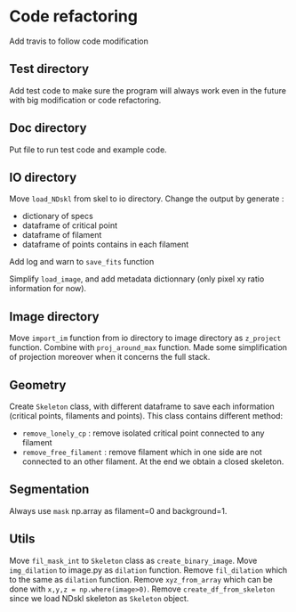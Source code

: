 # Code refactoring
Add travis to follow code modification

## Test directory
Add test code to make sure the program will always work even in the future with big modification or code refactoring. 

## Doc directory
Put file to run test code and example code. 

## IO directory
Move `load_NDskl` from skel to io directory. Change the output by generate :
- dictionary of specs
- dataframe of critical point
- dataframe of filament
- dataframe of points contains in each filament

Add log and warn to `save_fits` function

Simplify `load_image`, and add metadata dictionnary (only pixel xy ratio information for now). 

## Image directory
Move `import_im` function from io directory to image directory as `z_project` function. Combine with `proj_around_max` function. Made some simplification of projection moreover when it concerns the full stack. 

## Geometry
Create `Skeleton` class, with different dataframe to save each information (critical points, filaments and points). This class contains different method:
- `remove_lonely_cp` : remove isolated critical point connected to any filament
- `remove_free_filament` : remove filament which in one side are not connected to an other filament. At the end we obtain a closed skeleton. 

## Segmentation
Always use `mask` np.array as filament=0 and background=1. 

## Utils
Move `fil_mask_int` to `Skeleton` class as `create_binary_image`.
Move `img_dilation` to image.py as `dilation` function. 
Remove `fil_dilation` which to the same as `dilation` function.
Remove `xyz_from_array` which can be done with `x,y,z = np.where(image>0)`. 
Remove `create_df_from_skeleton` since we load NDskl skeleton as `Skeleton` object. 




